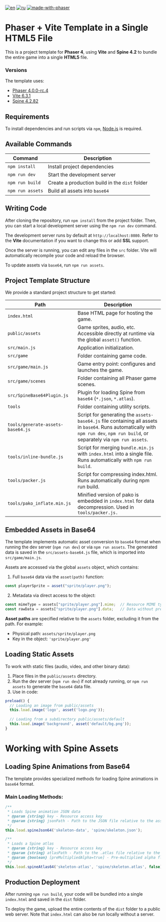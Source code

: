 [![en](https://img.shields.io/badge/lang-en-red.svg)](https://github.com/Qugurun/phaser-to-playable-ad-html5/blob/main/README.md)
[![ru](https://img.shields.io/badge/lang-ru-green.svg)](https://github.com/Qugurun/phaser-to-playable-ad-html5/blob/main/README.ru.md)
[![made-with-phaser](https://badgen.net/badge/Made%2520with/PHASER/purple)](https://phaser.io)
# Phaser + Vite Template in a Single HTML5 File  

This is a project template for **Phaser 4**, using **Vite** and **Spine 4.2** to bundle the entire game into a single **HTML5** file.  

### Versions  

The template uses:  

- [Phaser 4.0.0-rc.4](https://github.com/phaserjs)  
- [Vite 6.3.1](https://github.com/vitejs/vite)  
- [Spine 4.2.82](https://github.com/EsotericSoftware/spine-runtimes)  

## Requirements  

To install dependencies and run scripts via `npm`, [Node.js](https://nodejs.org) is required.  

## Available Commands  

| Command          | Description                                  |  
| ---------------- | ------------------------------------------- |  
| `npm install`    | Install project dependencies                |  
| `npm run dev`    | Start the development server                |  
| `npm run build`  | Create a production build in the `dist` folder |  
| `npm run assets` | Build all assets into `base64`              |  

## Writing Code  

After cloning the repository, run `npm install` from the project folder. Then, you can start a local development server using the `npm run dev` command.  

The development server runs by default at `http://localhost:8080`. Refer to the **Vite** documentation if you want to change this or add **SSL** support.  

Once the server is running, you can edit any files in the `src` folder. Vite will automatically recompile your code and reload the browser.  

To update assets via `base64`, run `npm run assets`.  

## Project Template Structure  

We provide a standard project structure to get started:  

| Path                              | Description                                                                                                                                                              |  
| --------------------------------- | ------------------------------------------------------------------------------------------------------------------------------------------------------------------------ |  
| `index.html`                      | Base HTML page for hosting the game.                                                                                                                                     |  
| `public/assets`                   | Game sprites, audio, etc. Accessible directly at runtime via the global `asset()` function.                                                                              |  
| `src/main.js`                     | Application initialization.                                                                                                                                              |  
| `src/game`                        | Folder containing game code.                                                                                                                                             |  
| `src/game/main.js`                | Game entry point: configures and launches the game.                                                                                                                      |  
| `src/game/scenes`                 | Folder containing all Phaser game scenes.                                                                                                                                |  
| `src/SpineBase64Plugin.js`        | Plugin for loading Spine from `base64` (`*.json`, `*.atlas`).                                                                                                            |  
| `tools`                           | Folder containing utility scripts.                                                                                                                                       |  
| `tools/generate-assets-base64.js` | Script for generating the `assets-base64.js` file containing all assets in `base64`. Runs automatically with `npm run dev`, `npm run build`, or separately via `npm run assets`. |  
| `tools/inline-bundle.js`          | Script for merging `bundle.min.js` with `index.html` into a single file. Runs automatically with `npm run build`.                                                        |  
| `tools/packer.js`                 | Script for compressing index.html. Runs automatically during npm run build.                                                                                              |
| `tools/pako_inflate.min.js`       | Minified version of pako is embedded in `index.html` for data decompression. Used in `tools/packer.js.`                                                                  |

## Embedded Assets in Base64  

The template implements automatic asset conversion to `base64` format when running the dev server (`npm run dev`) or via `npm run assets`. The generated data is saved in the `src/assets-base64.js` file, which is imported into `src/game/main.js`.  

Assets are accessed via the global `assets` object, which contains:  

1. Full `base64` data via the `asset(path)` function:  

```js  
const playerSprite = asset("sprite/player.png");  
```  

2. Metadata via direct access to the object:  

```js  
const mimeType = assets["sprite/player.png"].mime;  // Resource MIME type  
const rawData = assets["sprite/player.png"].data;   // Data without prefix  
```  

**Asset paths** are specified relative to the `assets` folder, excluding it from the path. For example:  

- Physical path: `assets/sprite/player.png`  
- Key in the object: `'sprite/player.png'`  

## Loading Static Assets  

To work with static files (audio, video, and other binary data):  

1. Place files in the `public/assets` directory.  
2. Run the dev server (`npm run dev`) if not already running, or `npm run assets` to generate the `base64` data file.  
3. Use in code:  

```js  
preload() {  
  // Loading an image from public/assets  
  this.load.image('logo', asset('logo.png'));  
  
  // Loading from a subdirectory public/assets/default  
  this.load.image('background', asset('default/bg.png'));  
}  
```  

# Working with Spine Assets  

## Loading Spine Animations from Base64  

The template provides specialized methods for loading Spine animations in `base64` format.  

### Main Loading Methods:  

```js  
/**  
 * Loads Spine animation JSON data  
 * @param {string} key - Resource access key  
 * @param {string} jsonPath - Path to the JSON file relative to the assets folder  
 */  
this.load.spineJson64('skeleton-data', 'spine/skeleton.json');  

/**  
 * Loads a Spine atlas  
 * @param {string} key - Resource access key  
 * @param {string} atlasPath - Path to the .atlas file relative to the assets folder  
 * @param {boolean} [preMultipliedAlpha=true] - Pre-multiplied alpha flag  
 */  
this.load.spineAtlas64('skeleton-atlas', 'spine/skeleton.atlas', false);  
```  

## Production Deployment  

After running `npm run build`, your code will be bundled into a single `index.html` and saved in the `dist` folder.  

To deploy the game, upload the entire contents of the `dist` folder to a public web server. Note that `index.html` can also be run locally without a server.
